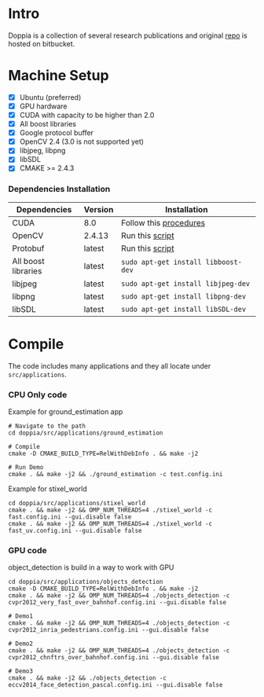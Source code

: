 # Intro

Doppia is a collection of several research publications and original [repo](https://bitbucket.org/rodrigob/doppia) is hosted on bitbucket. 


# Machine Setup

-[X] Ubuntu (preferred)
-[X] GPU hardware
-[X] CUDA with capacity to be higher than 2.0
-[X] All boost libraries
-[X] Google protocol buffer
-[X] OpenCV 2.4 (3.0 is not supported yet)
-[X] libjpeg, libpng
-[X] libSDL
-[X] CMAKE >= 2.4.3

### Dependencies Installation

Dependencies | Version | Installation |
--- | --- | --- 
CUDA | 8.0 | Follow this [procedures](https://github.com/KleinYuan/easy-yolo#b-environment-gpu) |
OpenCV | 2.4.13 | Run this [script](https://github.com/KleinYuan/doppia/blob/master/dependencies/opencv_install.sh)
Protobuf | latest | Run this [script](https://github.com/KleinYuan/doppia/blob/master/dependencies/protobuf_install.sh.sh)
All boost libraries | latest | `sudo apt-get install libboost-dev`  
libjpeg | latest | `sudo apt-get install libjpeg-dev`
libpng | latest | `sudo apt-get install libpng-dev`
libSDL | latest | `sudo apt-get install libSDL-dev`

# Compile

The code includes many applications and they all locate under `src/applications`.

### CPU Only code

Example for ground_estimation app

```
# Navigate to the path
cd doppia/src/applications/ground_estimation

# Compile
cmake -D CMAKE_BUILD_TYPE=RelWithDebInfo . && make -j2

# Run Demo
cmake . && make -j2 && ./ground_estimation -c test.config.ini
```

Example for stixel_world

```
cd doppia/src/applications/stixel_world
cmake . && make -j2 && OMP_NUM_THREADS=4 ./stixel_world -c fast.config.ini --gui.disable false
cmake . && make -j2 && OMP_NUM_THREADS=4 ./stixel_world -c fast_uv.config.ini --gui.disable false
```

### GPU code

object_detection is build in a way to work with GPU

```
cd doppia/src/applications/objects_detection
cmake -D CMAKE_BUILD_TYPE=RelWithDebInfo . && make -j2
cmake . && make -j2 && OMP_NUM_THREADS=4 ./objects_detection -c cvpr2012_very_fast_over_bahnhof.config.ini --gui.disable false

# Demo1
cmake . && make -j2 && OMP_NUM_THREADS=4 ./objects_detection -c cvpr2012_inria_pedestrians.config.ini --gui.disable false

# Demo2
cmake . && make -j2 && OMP_NUM_THREADS=4 ./objects_detection -c cvpr2012_chnftrs_over_bahnhof.config.ini --gui.disable false

# Demo3
cmake . && make -j2 && ./objects_detection -c eccv2014_face_detection_pascal.config.ini --gui.disable false
```











